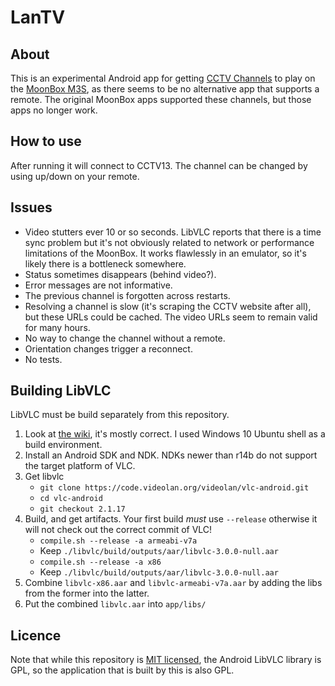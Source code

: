# LanTV

## About

This is an experimental Android app for getting [CCTV Channels](http://tv.cctv.com/live/) to play on the [MoonBox M3S](http://www.moonbox.hk/m3s.html), as there seems to be no alternative app that supports a remote.  The original MoonBox apps supported these channels, but those apps no longer work.

## How to use

After running it will connect to CCTV13.  The channel can be changed by using up/down on your remote.

## Issues

- Video stutters ever 10 or so seconds.  LibVLC reports that there is a time sync problem but it's not obviously related to network or performance limitations of the MoonBox.  It works flawlessly in an emulator, so it's likely there is a bottleneck somewhere.
- Status sometimes disappears (behind video?).
- Error messages are not informative.
- The previous channel is forgotten across restarts.
- Resolving a channel is slow (it's scraping the CCTV website after all), but these URLs could be cached.  The video URLs seem to remain valid for many hours.
- No way to change the channel without a remote.
- Orientation changes trigger a reconnect.
- No tests.

## Building LibVLC

LibVLC must be build separately from this repository.

1) Look at [the wiki](https://wiki.videolan.org/AndroidCompile/), it's mostly correct.  I used Windows 10 Ubuntu shell as a build environment.
2) Install an Android SDK and NDK.  NDKs newer than r14b do not support the target platform of VLC.
3) Get libvlc
    * `git clone https://code.videolan.org/videolan/vlc-android.git`
    * `cd vlc-android`
    * `git checkout 2.1.17`
4) Build, and get artifacts.  Your first build *must* use `--release` otherwise it will not check out the correct commit of VLC!
    * `compile.sh --release -a armeabi-v7a`
    * Keep `./libvlc/build/outputs/aar/libvlc-3.0.0-null.aar`
    * `compile.sh --release -a x86`
    * Keep `./libvlc/build/outputs/aar/libvlc-3.0.0-null.aar`
5) Combine `libvlc-x86.aar` and `libvlc-armeabi-v7a.aar` by adding the libs from the former into the latter.
6) Put the combined `libvlc.aar` into `app/libs/`

## Licence

Note that while this repository is [MIT licensed](./LICENSE.md), the Android LibVLC library is GPL, so the application that is built by this is also GPL.